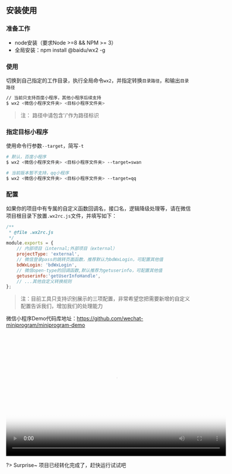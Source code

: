 ## 安装使用

### 准备工作
* node安装（要求Node >=8 && NPM >= 3）
* 全局安装：npm install @baidu/wx2 -g


### 使用
切换到自己指定的工作目录，执行全局命令`wx2`，并指定转换`目录路径`，和输出`目录路径`

```bash
// 当前只支持百度小程序，其他小程序后续支持
$ wx2 <微信小程序文件夹> <目标小程序文件夹>
```
> 注： 路径中请包含'/'作为路径标识

### 指定目标小程序
使用命令行参数`--target`，简写`-t`
```bash
# 默认，百度小程序
$ wx2 <微信小程序文件夹> <目标小程序文件夹> --target=swan

# 当前版本暂不支持，qq小程序
$ wx2 <微信小程序文件夹> <目标小程序文件夹> --target=qq
```

### 配置
如果你的项目中有专属的自定义函数回调名，接口名，逻辑降级处理等，请在微信项目根目录下放置`.wx2rc.js`文件，并填写如下：
```javascript
/**
 * @file .wx2rc.js
 */
module.exports = {
    // 内部项目（internal;外部项目（external）
    projectType: 'external',
    // 微信登录pass的跳转页面函数，推荐默认为bdWxLogin，可配置其他值
    bdWxLogin: 'bdWxLogin',
    // 微信open-type的回调函数,默认推荐为getuserinfo，可配置其他值
    getuserinfo:'getUserInfoHandle',
    // ...其他自定义转换规则
};
```
> 注：目前工具只支持识别展示的三项配置，非常希望您把需要新增的自定义配置告诉我们，增加我们的处理能力


微信小程序Demo代码库地址：https://github.com/wechat-miniprogram/miniprogram-demo

<video controls="controls" preload="auto" poster="https://staticiot.cdn.bcebos.com/wx2-org/img/loading.png" width="600" height="335">
    <source src="https://staticiot.cdn.bcebos.com/wx2-org/video/trans_demo.mp4" type="video/mp4">
</video>

?> Surprise~ 项目已经转化完成了，赶快运行试试吧

